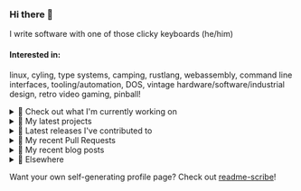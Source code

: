 ### Hi there 👋

I write software with one of those clicky keyboards (he/him)

#### Interested in:
linux, cyling, type systems, camping, rustlang, webassembly, command line interfaces, tooling/automation, DOS, vintage hardware/software/industrial design, retro video gaming, pinball!

<details><summary>👀 Check out what I'm currently working on</summary><br />

- [rickycodes/card](https://github.com/rickycodes/card) - npx business card built with rust targeting wasm (1 day ago)
- [MetaMask/metamask-mobile](https://github.com/MetaMask/metamask-mobile) - Mobile web browser providing access to websites that use the Ethereum blockchain (2 days ago)
- [rickycodes/pve-no-subscription](https://github.com/rickycodes/pve-no-subscription) - Proxmox VE No-Subscription Removal (4 days ago)
- [rickycodes/www](https://github.com/rickycodes/www) - my website built using Rust (stdweb) → .wasm (also: dat://ricky.codes) (1 week ago)
- [MetaMask/metamask-extension](https://github.com/MetaMask/metamask-extension) - :globe_with_meridians: :electric_plug: The MetaMask browser extension enables browsing Ethereum blockchain enabled websites (1 month ago)
</details>

<details><summary>🌱 My latest projects</summary><br />

- [rickycodes/kitties](https://github.com/rickycodes/kitties) - micro site to browse CryptoKitties
- [rickycodes/pve-no-subscription](https://github.com/rickycodes/pve-no-subscription) - Proxmox VE No-Subscription Removal
- [rickycodes/ftse-rs](https://github.com/rickycodes/ftse-rs) - scrape and filter hl.co.uk market summaries
- [rickycodes/card](https://github.com/rickycodes/card) - npx business card built with rust targeting wasm
- [rickycodes/dat-proxy-browser](https://github.com/rickycodes/dat-proxy-browser) - Rough sketch of a decentralised (supporting DAT) mobile web browser built with react-native
</details>

<details><summary>🔭 Latest releases I've contributed to</summary><br />

- [rickycodes/card](https://github.com/rickycodes/card) ([v1.5.9](https://github.com/rickycodes/card/releases/tag/v1.5.9), 1 day ago) - npx business card built with rust targeting wasm
- [MetaMask/metamask-mobile](https://github.com/MetaMask/metamask-mobile) ([v5.1.1](https://github.com/MetaMask/metamask-mobile/releases/tag/v5.1.1), 2 days ago) - Mobile web browser providing access to websites that use the Ethereum blockchain
- [MetaMask/action-publish-gh-pages](https://github.com/MetaMask/action-publish-gh-pages) ([v2.0.1](https://github.com/MetaMask/action-publish-gh-pages/releases/tag/v2.0.1), 1 week ago) - 
- [MetaMask/controllers](https://github.com/MetaMask/controllers) ([v29.0.1](https://github.com/MetaMask/controllers/releases/tag/v29.0.1), 2 weeks ago) - Collection of platform-agnostic modules for creating secure data models for cryptocurrency wallets
- [MetaMask/web3-provider-engine](https://github.com/MetaMask/web3-provider-engine) ([v16.0.4](https://github.com/MetaMask/web3-provider-engine/releases/tag/v16.0.4), 3 weeks ago) - A JavaScript library for composing Ethereum provider objects using middleware modules
</details>

<details><summary>🔨 My recent Pull Requests</summary><br />

- [Remove subtitles from translation files](https://github.com/MetaMask/metamask-mobile/pull/4394) on [MetaMask/metamask-mobile](https://github.com/MetaMask/metamask-mobile) (today)
- [Only rely on setup](https://github.com/MetaMask/metamask-mobile/pull/4380) on [MetaMask/metamask-mobile](https://github.com/MetaMask/metamask-mobile) (2 days ago)
- [Add --dry-run](https://github.com/MetaMask/action-npm-publish/pull/4) on [MetaMask/action-npm-publish](https://github.com/MetaMask/action-npm-publish) (5 days ago)
- [Feature/make hex data selectable](https://github.com/MetaMask/metamask-mobile/pull/4367) on [MetaMask/metamask-mobile](https://github.com/MetaMask/metamask-mobile) (1 week ago)
- [remove default from create-release-pr workflow](https://github.com/MetaMask/metamask-mobile/pull/4356) on [MetaMask/metamask-mobile](https://github.com/MetaMask/metamask-mobile) (1 week ago)
</details>

<details><summary>📜 My recent blog posts</summary><br />

- [Publishing my Website to the peer-to-peer Web](//ricky.codes/blog/posts/publishing-to-the-peer-to-peer-web/) (3 years ago)
</details>

<details><summary>🔗 Elsewhere</summary><br />

- Web: https://ricky.codes
- Twitter: https://twitter.com/rickycodes
- Blog: https://ricky.codes/blog
</details>

Want your own self-generating profile page? Check out [readme-scribe](https://github.com/muesli/readme-scribe)!

